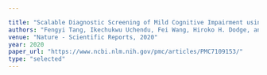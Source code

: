 ```yaml
---

title: "Scalable Diagnostic Screening of Mild Cognitive Impairment using AI Dialogue Agent."
authors: "Fengyi Tang, Ikechukwu Uchendu, Fei Wang, Hiroko H. Dodge, and Jiayu Zhou"
venue: "Nature - Scientific Reports, 2020"
year: 2020
paper_url: "https://www.ncbi.nlm.nih.gov/pmc/articles/PMC7109153/"
type: "selected"
---
```

